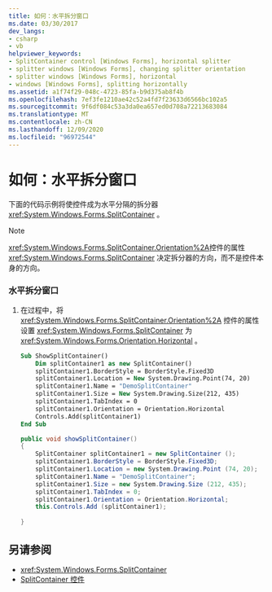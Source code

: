 ```yaml
---
title: 如何：水平拆分窗口
ms.date: 03/30/2017
dev_langs:
- csharp
- vb
helpviewer_keywords:
- SplitContainer control [Windows Forms], horizontal splitter
- splitter windows [Windows Forms], changing splitter orientation
- splitter windows [Windows Forms], horizontal
- windows [Windows Forms], splitting horizontally
ms.assetid: a1f74f29-048c-4723-85fa-b9d375ab8f4b
ms.openlocfilehash: 7ef3fe1210ae42c52a4fd7f23633d6566bc102a5
ms.sourcegitcommit: 9f6df084c53a3da0ea657ed0d708a72213683084
ms.translationtype: MT
ms.contentlocale: zh-CN
ms.lasthandoff: 12/09/2020
ms.locfileid: "96972544"
---
```

# <a name="how-to-split-a-window-horizontally"></a>如何：水平拆分窗口
下面的代码示例将使控件成为水平分隔的拆分器 <xref:System.Windows.Forms.SplitContainer> 。  
  
> [!NOTE]
> <xref:System.Windows.Forms.SplitContainer.Orientation%2A>控件的属性 <xref:System.Windows.Forms.SplitContainer> 决定拆分器的方向，而不是控件本身的方向。  
  
### <a name="to-split-a-window-horizontally"></a>水平拆分窗口  
  
1. 在过程中，将 <xref:System.Windows.Forms.SplitContainer.Orientation%2A> 控件的属性设置 <xref:System.Windows.Forms.SplitContainer> 为 <xref:System.Windows.Forms.Orientation.Horizontal> 。  
  
    ```vb  
    Sub ShowSplitContainer()  
        Dim splitContainer1 as new SplitContainer()  
        splitContainer1.BorderStyle = BorderStyle.Fixed3D  
        splitContainer1.Location = New System.Drawing.Point(74, 20)  
        splitContainer1.Name = "DemoSplitContainer"  
        splitContainer1.Size = New System.Drawing.Size(212, 435)  
        splitContainer1.TabIndex = 0  
        splitContainer1.Orientation = Orientation.Horizontal  
        Controls.Add(splitContainer1)  
    End Sub  
    ```  
  
    ```csharp  
    public void showSplitContainer()  
    {  
        SplitContainer splitContainer1 = new SplitContainer ();  
        splitContainer1.BorderStyle = BorderStyle.Fixed3D;  
        splitContainer1.Location = new System.Drawing.Point (74, 20);  
        splitContainer1.Name = "DemoSplitContainer";  
        splitContainer1.Size = new System.Drawing.Size (212, 435);  
        splitContainer1.TabIndex = 0;  
        splitContainer1.Orientation = Orientation.Horizontal;  
        this.Controls.Add (splitContainer1);  
  
    }  
    ```  
  
## <a name="see-also"></a>另请参阅

- <xref:System.Windows.Forms.SplitContainer>
- [SplitContainer 控件](splitcontainer-control-windows-forms.md)
